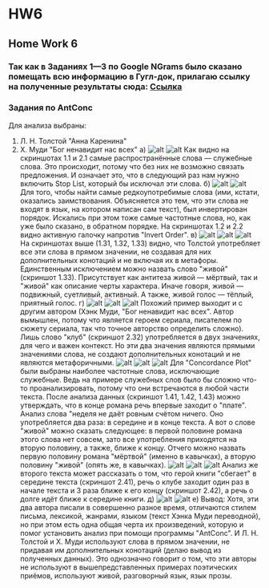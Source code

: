 # HW6
## Home Work 6
### Так как в Заданиях 1—3 по Google NGrams было сказано помещать всю информацию в Гугл-док, прилагаю ссылку на полученные результаты сюда: [Ссылка](https://docs.google.com/document/d/1mvTUFhVhm1KCPzaV9s_NaM2A1GcUs1pLbbvGwRJg1Go/edit?usp=sharing "Гугл-док")
### Задания по AntConc
Для анализа выбраны:
1. Л. Н. Толстой "Анна Каренина"
2. Х. Муди "Бог ненавидит нас всех"
а)
![alt](https://github.com/LoshkarevAnton/hw6/blob/master/1.1.JPG "Скриншот 1.1")
![alt](https://github.com/LoshkarevAnton/hw6/blob/master/2.1.JPG "Скриншот 2.1")
Как видно на скриншотах 1.1 и 2.1 самые распространённые слова — служебные слова. Это происходит, потому что без них не возможно связать предложения. И означает это, что в следующий раз нам нужно включить Stop List, который бы исключал эти слова.
б)
![alt](https://github.com/LoshkarevAnton/hw6/blob/master/1.2.JPG "Скриншот 1.2")
![alt](https://github.com/LoshkarevAnton/hw6/blob/master/2.2.JPG "Скриншот 2.2")
Для того, чтобы найти самые редкоупотребимые слова (ими, кстати, оказались заимствования. Объясняется это тем, что эти слова не входят в язык, на котором написан сам текст), был инвертирован порядок. Искались при этом тоже самые частотные слова, но, как уже было сказано, в обратном порядке. На скриншотах 1.2 и 2.2 видно активную галочку напротив "Invert Order".
в)
![alt](https://github.com/LoshkarevAnton/hw6/blob/master/1.31.JPG "Скриншот 1.31")
![alt](https://github.com/LoshkarevAnton/hw6/blob/master/1.32.JPG "Скриншот 1.32")
![alt](https://github.com/LoshkarevAnton/hw6/blob/master/1.33.JPG "Скриншот 1.33")
На скриншотах выше (1.31, 1.32, 1.33) видно, что Толстой употребляет все эти слова в прямом значении, не создавая для них дополнительных конотаций и не включая их в метафоры. Единственным исключением можно назвать слово "живой" (скриншот 1.33). Присутствует как антитеза живой — мёртвый, так и "живой" как описание черты характера. Иначе говоря, живой — подвижный, суетливый, активный. А также, живой голос — тёплый, приятный голос.
г)
![alt](https://github.com/LoshkarevAnton/hw6/blob/master/2.31.JPG "Скриншот 2.31")
![alt](https://github.com/LoshkarevAnton/hw6/blob/master/2.32.JPG "Скриншот 2.32")
![alt](https://github.com/LoshkarevAnton/hw6/blob/master/2.33.JPG "Скриншот 2.33")
Похожий пример выходит и с другим автором (Хэнк Муди, "Бог ненавидит нас всех". Автор вымышлен, потому что является героем сериала, писателем по сюжету сериала, так что точное авторство определить сложно). Лишь слово "клуб" (скриншот 2.32) употребляется в двух значениях, для чего и важен контекст. Но эти два значения являются прямыми значениями слова, не создают дополнительных конотаций и не являются метафоричными.
![alt](https://github.com/LoshkarevAnton/hw6/blob/master/1.41.JPG "Скриншот 1.41")
![alt](https://github.com/LoshkarevAnton/hw6/blob/master/1.42.JPG "Скриншот 1.42")
![alt](https://github.com/LoshkarevAnton/hw6/blob/master/1.43.JPG "Скриншот 1.43")
Для "Concordance Plot" были выбраны наиболее частотные слова, исключающие служебные. Ведь на примере служебных слов было бы сложно что-то проанализировать, потому что они встречаются в любой части текста. После анализа данных (скриншот 1.41, 1.42, 1.43) можно утверждать, что в конце романа речь впервые заходит о "плате". Анализ слова "неделя не даёт ровным счётом ничего. Оно употребляется два раза: в середине и в конце текста. А вот о слове "живой" можно сказать следующее: в первой половине романа этого слова нет совсем, зато все употребления приходятся на вторую половину, а также, ближе к концу. Отчего можно назвать первую половину романа "мёртвой" (именно в кавычках), а вторую половину "живой" (опять же, в кавычках).
![alt](https://github.com/LoshkarevAnton/hw6/blob/master/2.41.JPG "Скриншот 2.41")
![alt](https://github.com/LoshkarevAnton/hw6/blob/master/2.42.JPG "Скриншот 2.42")
![alt](https://github.com/LoshkarevAnton/hw6/blob/master/2.43.JPG "Скриншот 2.43")
Анализ же второго текста может рассказать о том, что герой книги "сбегает" в середине текста (скриншот 2.41), речь о клубе заходит один раз в начале текста и 3 раза ближе к его концу (скриншот 2.42), а речь о долге идёт ближе к середине книги. 
д)
![alt](https://github.com/LoshkarevAnton/hw6/blob/master/1.5.JPG "Скриншот 1.5")
![alt](https://github.com/LoshkarevAnton/hw6/blob/master/2.5.JPG "Скриншот 2.5")
е)
Вывод: Хотя, эти два автора писали в совершенно разное время, отличаются стилем письма, лексикой, жанрами, языком (текст Хэнка Муди переводной), но при этом есть одна общая черта их произведений, которую и помог установить анализ при помощи программы "AntConc". И Л. Н. Толстой и Х. Муди используют слова в прямом значении, не придавая им дополнительных конотаций (делаю вывод из полученных данных). Это однозначно говорит о том, что эти авторы не используют в вышепредставленных примерах поэтических приёмов, используют живой, разговорный язык, язык прозы. 
